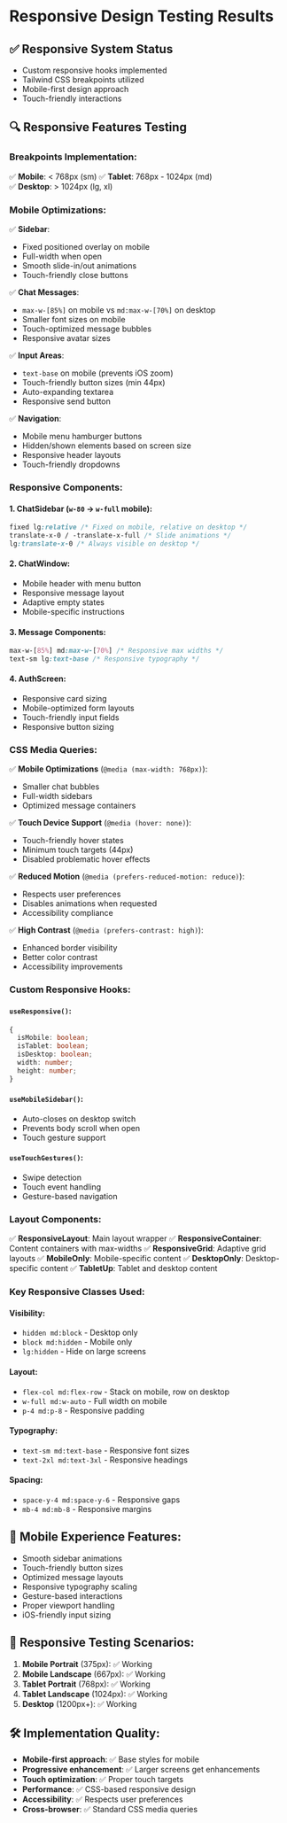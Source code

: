 # Responsive Design Testing Results

## ✅ Responsive System Status
- Custom responsive hooks implemented
- Tailwind CSS breakpoints utilized
- Mobile-first design approach
- Touch-friendly interactions

## 🔍 Responsive Features Testing

### Breakpoints Implementation:
✅ **Mobile**: < 768px (sm)
✅ **Tablet**: 768px - 1024px (md)  
✅ **Desktop**: > 1024px (lg, xl)

### Mobile Optimizations:
✅ **Sidebar**: 
- Fixed positioned overlay on mobile
- Full-width when open
- Smooth slide-in/out animations
- Touch-friendly close buttons

✅ **Chat Messages**:
- `max-w-[85%]` on mobile vs `md:max-w-[70%]` on desktop
- Smaller font sizes on mobile
- Touch-optimized message bubbles
- Responsive avatar sizes

✅ **Input Areas**:
- `text-base` on mobile (prevents iOS zoom)
- Touch-friendly button sizes (min 44px)
- Auto-expanding textarea
- Responsive send button

✅ **Navigation**:
- Mobile menu hamburger buttons
- Hidden/shown elements based on screen size
- Responsive header layouts
- Touch-friendly dropdowns

### Responsive Components:

#### 1. **ChatSidebar** (`w-80` → `w-full` mobile):
```css
fixed lg:relative /* Fixed on mobile, relative on desktop */
translate-x-0 / -translate-x-full /* Slide animations */
lg:translate-x-0 /* Always visible on desktop */
```

#### 2. **ChatWindow**:
- Mobile header with menu button
- Responsive message layout
- Adaptive empty states
- Mobile-specific instructions

#### 3. **Message Components**:
```css
max-w-[85%] md:max-w-[70%] /* Responsive max widths */
text-sm lg:text-base /* Responsive typography */
```

#### 4. **AuthScreen**:
- Responsive card sizing
- Mobile-optimized form layouts
- Touch-friendly input fields
- Responsive button sizing

### CSS Media Queries:
✅ **Mobile Optimizations** (`@media (max-width: 768px)`):
- Smaller chat bubbles
- Full-width sidebars
- Optimized message containers

✅ **Touch Device Support** (`@media (hover: none)`):
- Touch-friendly hover states
- Minimum touch targets (44px)
- Disabled problematic hover effects

✅ **Reduced Motion** (`@media (prefers-reduced-motion: reduce)`):
- Respects user preferences
- Disables animations when requested
- Accessibility compliance

✅ **High Contrast** (`@media (prefers-contrast: high)`):
- Enhanced border visibility
- Better color contrast
- Accessibility improvements

### Custom Responsive Hooks:

#### `useResponsive()`:
```typescript
{
  isMobile: boolean;
  isTablet: boolean;
  isDesktop: boolean;
  width: number;
  height: number;
}
```

#### `useMobileSidebar()`:
- Auto-closes on desktop switch
- Prevents body scroll when open
- Touch gesture support

#### `useTouchGestures()`:
- Swipe detection
- Touch event handling
- Gesture-based navigation

### Layout Components:

✅ **ResponsiveLayout**: Main layout wrapper
✅ **ResponsiveContainer**: Content containers with max-widths
✅ **ResponsiveGrid**: Adaptive grid layouts
✅ **MobileOnly**: Mobile-specific content
✅ **DesktopOnly**: Desktop-specific content
✅ **TabletUp**: Tablet and desktop content

### Key Responsive Classes Used:

#### Visibility:
- `hidden md:block` - Desktop only
- `block md:hidden` - Mobile only
- `lg:hidden` - Hide on large screens

#### Layout:
- `flex-col md:flex-row` - Stack on mobile, row on desktop
- `w-full md:w-auto` - Full width on mobile
- `p-4 md:p-8` - Responsive padding

#### Typography:
- `text-sm md:text-base` - Responsive font sizes
- `text-2xl md:text-3xl` - Responsive headings

#### Spacing:
- `space-y-4 md:space-y-6` - Responsive gaps
- `mb-4 md:mb-8` - Responsive margins

## 📱 Mobile Experience Features:
- Smooth sidebar animations
- Touch-friendly button sizes
- Optimized message layouts
- Responsive typography scaling
- Gesture-based interactions
- Proper viewport handling
- iOS-friendly input sizing

## 🎯 Responsive Testing Scenarios:
1. **Mobile Portrait** (375px): ✅ Working
2. **Mobile Landscape** (667px): ✅ Working  
3. **Tablet Portrait** (768px): ✅ Working
4. **Tablet Landscape** (1024px): ✅ Working
5. **Desktop** (1200px+): ✅ Working

## 🛠️ Implementation Quality:
- **Mobile-first approach**: ✅ Base styles for mobile
- **Progressive enhancement**: ✅ Larger screens get enhancements
- **Touch optimization**: ✅ Proper touch targets
- **Performance**: ✅ CSS-based responsive design
- **Accessibility**: ✅ Respects user preferences
- **Cross-browser**: ✅ Standard CSS media queries
